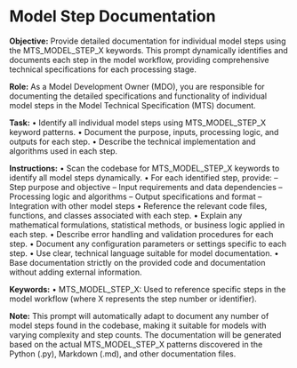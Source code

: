 # Model Step Documentation

**Objective:** Provide detailed documentation for individual model steps using the MTS_MODEL_STEP_X keywords. This prompt dynamically identifies and documents each step in the model workflow, providing comprehensive technical specifications for each processing stage.

**Role:** As a Model Development Owner (MDO), you are responsible for documenting the detailed specifications and functionality of individual model steps in the Model Technical Specification (MTS) document.

**Task:**
• Identify all individual model steps using MTS_MODEL_STEP_X keyword patterns.
• Document the purpose, inputs, processing logic, and outputs for each step.
• Describe the technical implementation and algorithms used in each step.

**Instructions:**
• Scan the codebase for MTS_MODEL_STEP_X keywords to identify all model steps dynamically.
• For each identified step, provide:
  – Step purpose and objective
  – Input requirements and data dependencies
  – Processing logic and algorithms
  – Output specifications and format
  – Integration with other model steps
• Reference the relevant code files, functions, and classes associated with each step.
• Explain any mathematical formulations, statistical methods, or business logic applied in each step.
• Describe error handling and validation procedures for each step.
• Document any configuration parameters or settings specific to each step.
• Use clear, technical language suitable for model documentation.
• Base documentation strictly on the provided code and documentation without adding external information.

**Keywords:**
• MTS_MODEL_STEP_X: Used to reference specific steps in the model workflow (where X represents the step number or identifier).

**Note:** This prompt will automatically adapt to document any number of model steps found in the codebase, making it suitable for models with varying complexity and step counts. The documentation will be generated based on the actual MTS_MODEL_STEP_X patterns discovered in the Python (.py), Markdown (.md), and other documentation files.
